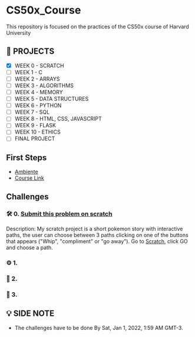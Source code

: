# CS50x_Course
This repository is focused on the practices of the CS50x course of Harvard University

## 🚧 PROJECTS
- [x] WEEK 0 - SCRATCH
- [ ] WEEK 1 - C 
- [ ] WEEK 2 - ARRAYS
- [ ] WEEK 3 - ALGORITHMS
- [ ] WEEK 4 - MEMORY
- [ ] WEEK 5 - DATA STRUCTURES
- [ ] WEEK 6 - PYTHON
- [ ] WEEK 7 - SQL
- [ ] WEEK 8 - HTML, CSS, JAVASCRIPT
- [ ] WEEK 9 - FLASK
- [ ] WEEK 10 - ETHICS
- [ ] FINAL PROJECT

## First Steps

- [Ambiente](link)
- [Course Link](https://cs50.harvard.edu/x/2021/)

## Challenges

### 🛠 0.  [Submit this problem on scratch](https://cs50.harvard.edu/x/2021/psets/0/scratch/)
Description: My scratch project is a short pokemon story with interactive paths, the user can choose between 3 paths clicking on one of the buttons that appears ("Whip", "compliment" or "go away"). Go to [Scratch](https://scratch.mit.edu/), click GO and choose a path.

### ⚙️ 1.  []()

### 🚀 2.  []()

### 💜 3.  []()


## 💡 SIDE NOTE
- The challenges have to be done By Sat, Jan 1, 2022, 1:59 AM GMT-3. 
